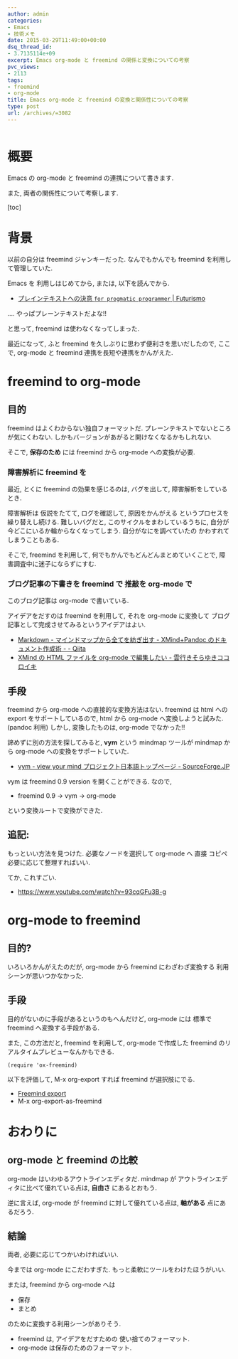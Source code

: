 ```yaml
---
author: admin
categories:
- Emacs
- 技術メモ
date: 2015-03-29T11:49:00+00:00
dsq_thread_id:
- 3.7135114e+09
excerpt: Emacs org-mode と freemind の関係と変換についての考察
pvc_views:
- 2113
tags:
- freemind
- org-mode
title: Emacs org-mode と freemind の変換と関係性についての考察
type: post
url: /archives/=3082
---
```


<img alt="" src="https://futurismo.biz/wp-content/uploads/emacs_logo.jpg"/>

概要
====

Emacs の org-mode と freemind の連携について書きます.

また, 両者の関係性について考察します.

\[toc\]

背景
====

以前の自分は freemind ジャンキーだった. なんでもかんでも freemind
を利用して管理していた.

Emacs を 利用しはじめてから, または, 以下を読んでから.

-   [プレインテキストへの決意 `for progmatic programmer` |
    Futurismo](https://futurismo.biz/archives/2209)

.... やっぱプレーンテキストだよな!!

と思って, freemind は使わなくなってしまった.

最近になって, ふと freemind を久しぶりに思わず便利さを思いだしたので,
ここで, org-mode と freemind 連携を長短や連携をかんがえた.

freemind to org-mode
====================

目的
----

freemind はよくわからない独自フォーマットだ.
プレーンテキストでないところが気にくわない.
しかもバージョンがあがると開けなくなるかもしれない.

そこで, **保存のため** には freemind から org-mode への変換が必要.

### 障害解析に freemind を

最近, とくに freemind の効果を感じるのは, バグを出して,
障害解析をしているとき.

障害解析は 仮説をたてて, ログを確認して, 原因をかんがえる
というプロセスを繰り替えし続ける. 難しいバグだと,
このサイクルをまわしているうちに,
自分が今どこにいるか輪からなくなってしまう. 自分がなにを調べていたの
かわすれてしまうこともある.

そこで, freemind を利用して, 何でもかんでもどんどんまとめていくことで,
障害調査中に迷子にならずにすむ.

### ブログ記事の下書きを freemind で 推敲を org-mode で

このブログ記事は org-mode で書いている.

アイデアをだすのは freemind を利用して, それを org-mode に変換して
ブログ記事として完成させてみるというアイデアはよい.

-   [Markdown - マインドマップから全てを紡ぎ出す - XMind+Pandoc
    のドキュメント作成術 - -
    Qiita](http://qiita.com/sky_y/items/b92e9ce4b941545c8af5)
-   [XMind の HTML ファイルを org-mode で編集したい -
    雲行きそらゆきココロイキ](http://sky-y.hatenablog.jp/entry/20110925/1316951911)

手段
----

freemind から org-mode への直接的な変換方法はない. freemind は html への
export をサポートしているので, html から org-mode へ変換しようと試みた.
(pandoc 利用) しかし, 変換したものは, org-mode でなかった!!

諦めずに別の方法を探してみると, **vym** という mindmap ツールが mindmap
から org-mode への変換をサポートしていた.

-   [vym - view your mind プロジェクト日本語トップページ -
    SourceForge.JP](http://sourceforge.jp/projects/sfnet_vym/)

vym は freemind 0.9 version を開くことができる. なので,

-   freemind 0.9 -&gt; vym -&gt; org-mode

という変換ルートで変換ができた.

追記:
-----

もっといい方法を見つけた. 必要なノードを選択して org-mode へ 直接 コピペ
必要に応じて整理すればいい.

てか, これすごい.

-   <https://www.youtube.com/watch?v=93cqGFu3B-g>

org-mode to freemind
====================

目的?
-----

いろいろかんがえたのだが, org-mode から freemind にわざわざ変換する
利用シーンが思いつかなかった.

手段
----

目的がないのに手段があるというのもへんだけど, org-mode には 標準で
freemind へ変換する手段がある.

また, この方法だと, freemind を利用して, org-mode で作成した freemind
のリアルタイムプレビューなんかもできる.

``` {.commonlisp}
(require 'ox-freemind)
```

以下を評価して, M-x org-export すれば freemind が選択肢にでる.

-   [Freemind export](http://orgmode.org/worg/exporters/freemind.html)
-   M-x org-export-as-freemind

おわりに
========

org-mode と freemind の比較
---------------------------

org-mode はいわゆるアウトラインエディタだ. mindmap が
アウトラインエディタに比べて優れている点は, **自由さ** にあるとおもう.

逆に言えば, org-mode が freemind に対して優れている点は, **軸がある**
点にあるだろう.

結論
----

両者, 必要に応じてつかいわければいい.

今までは org-mode にこだわすぎた. もっと柔軟にツールをわけたほうがいい.

または, freemind から org-mode へは

-   保存
-   まとめ

のために変換する利用シーンがありそう.

-   freemind は, アイデアをだすための 使い捨てのフォーマット.
-   org-mode は保存のためのフォーマット.

